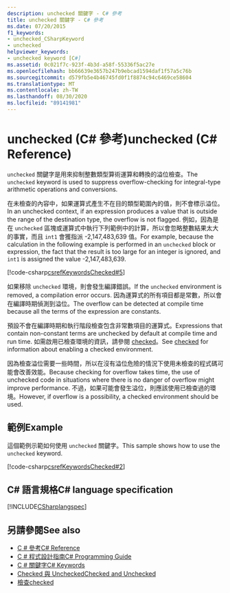 ```yaml
---
description: unchecked 關鍵字 - C# 參考
title: unchecked 關鍵字 - C# 參考
ms.date: 07/20/2015
f1_keywords:
- unchecked_CSharpKeyword
- unchecked
helpviewer_keywords:
- unchecked keyword [C#]
ms.assetid: 0c021f7c-923f-4b3d-a58f-55336f5ac27e
ms.openlocfilehash: bb66639e3657b247b9ebcad1594daf1f57a5c76b
ms.sourcegitcommit: d579fb5e4b46745fd0f1f8874c94c6469ce58604
ms.translationtype: MT
ms.contentlocale: zh-TW
ms.lasthandoff: 08/30/2020
ms.locfileid: "89141981"
---
```

# <a name="unchecked-c-reference"></a><span data-ttu-id="67b92-103">unchecked (C# 參考)</span><span class="sxs-lookup"><span data-stu-id="67b92-103">unchecked (C# Reference)</span></span>

<span data-ttu-id="67b92-104">`unchecked` 關鍵字是用來抑制整數類型算術運算和轉換的溢位檢查。</span><span class="sxs-lookup"><span data-stu-id="67b92-104">The `unchecked` keyword is used to suppress overflow-checking for integral-type arithmetic operations and conversions.</span></span>

<span data-ttu-id="67b92-105">在未檢查的內容中，如果運算式產生不在目的類型範圍內的值，則不會標示溢位。</span><span class="sxs-lookup"><span data-stu-id="67b92-105">In an unchecked context, if an expression produces a value that is outside the range of the destination type, the overflow is not flagged.</span></span> <span data-ttu-id="67b92-106">例如，因為是在 `unchecked` 區塊或運算式中執行下列範例中的計算，所以會忽略整數結果太大的事實，而且 `int1` 會獲指派 -2,147,483,639 值。</span><span class="sxs-lookup"><span data-stu-id="67b92-106">For example, because the calculation in the following example is performed in an `unchecked` block or expression, the fact that the result is too large for an integer is ignored, and `int1` is assigned the value -2,147,483,639.</span></span>

[!code-csharp[csrefKeywordsChecked#5](~/samples/snippets/csharp/VS_Snippets_VBCSharp/csrefKeywordsChecked/CS/csrefKeywordsChecked.cs#5)]

<span data-ttu-id="67b92-107">如果移除 `unchecked` 環境，則會發生編譯錯誤。</span><span class="sxs-lookup"><span data-stu-id="67b92-107">If the `unchecked` environment is removed, a compilation error occurs.</span></span> <span data-ttu-id="67b92-108">因為運算式的所有項目都是常數，所以會在編譯時期偵測到溢位。</span><span class="sxs-lookup"><span data-stu-id="67b92-108">The overflow can be detected at compile time because all the terms of the expression are constants.</span></span>

<span data-ttu-id="67b92-109">預設不會在編譯時期和執行階段檢查包含非常數項目的運算式。</span><span class="sxs-lookup"><span data-stu-id="67b92-109">Expressions that contain non-constant terms are unchecked by default at compile time and run time.</span></span> <span data-ttu-id="67b92-110">如需啟用已檢查環境的資訊，請參閱 [checked](checked.md)。</span><span class="sxs-lookup"><span data-stu-id="67b92-110">See [checked](checked.md) for information about enabling a checked environment.</span></span>

<span data-ttu-id="67b92-111">因為檢查溢位需要一些時間，所以在沒有溢位危險的情況下使用未檢查的程式碼可能會改善效能。</span><span class="sxs-lookup"><span data-stu-id="67b92-111">Because checking for overflow takes time, the use of unchecked code in situations where there is no danger of overflow might improve performance.</span></span> <span data-ttu-id="67b92-112">不過，如果可能會發生溢位，則應該使用已檢查過的環境。</span><span class="sxs-lookup"><span data-stu-id="67b92-112">However, if overflow is a possibility, a checked environment should be used.</span></span>

## <a name="example"></a><span data-ttu-id="67b92-113">範例</span><span class="sxs-lookup"><span data-stu-id="67b92-113">Example</span></span>

<span data-ttu-id="67b92-114">這個範例示範如何使用 `unchecked` 關鍵字。</span><span class="sxs-lookup"><span data-stu-id="67b92-114">This sample shows how to use the `unchecked` keyword.</span></span>

[!code-csharp[csrefKeywordsChecked#2](~/samples/snippets/csharp/VS_Snippets_VBCSharp/csrefKeywordsChecked/CS/csrefKeywordsChecked.cs#2)]

## <a name="c-language-specification"></a><span data-ttu-id="67b92-115">C# 語言規格</span><span class="sxs-lookup"><span data-stu-id="67b92-115">C# language specification</span></span>

[!INCLUDE[CSharplangspec](~/includes/csharplangspec-md.md)]

## <a name="see-also"></a><span data-ttu-id="67b92-116">另請參閱</span><span class="sxs-lookup"><span data-stu-id="67b92-116">See also</span></span>

- [<span data-ttu-id="67b92-117">C # 參考</span><span class="sxs-lookup"><span data-stu-id="67b92-117">C# Reference</span></span>](../index.md)
- [<span data-ttu-id="67b92-118">C # 程式設計指南</span><span class="sxs-lookup"><span data-stu-id="67b92-118">C# Programming Guide</span></span>](../../programming-guide/index.md)
- [<span data-ttu-id="67b92-119">C # 關鍵字</span><span class="sxs-lookup"><span data-stu-id="67b92-119">C# Keywords</span></span>](index.md)
- [<span data-ttu-id="67b92-120">Checked 與 Unchecked</span><span class="sxs-lookup"><span data-stu-id="67b92-120">Checked and Unchecked</span></span>](checked-and-unchecked.md)
- [<span data-ttu-id="67b92-121">檢查</span><span class="sxs-lookup"><span data-stu-id="67b92-121">checked</span></span>](checked.md)
